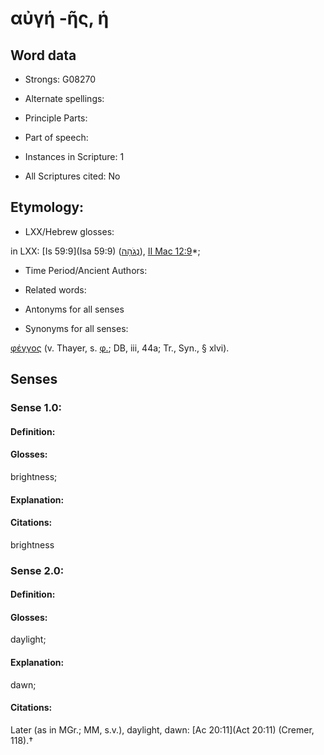 # αὐγή -ῆς, ἡ

<!-- Status: S2=NeedsEdits -->
<!-- Lexica used for edits:   -->

## Word data

* Strongs: G08270

* Alternate spellings:



* Principle Parts: 


* Part of speech: 


* Instances in Scripture: 1

* All Scriptures cited: No

## Etymology: 


* LXX/Hebrew glosses: 

in LXX: [Is 59:9](Isa 59:9) ([נְגֹהָה](//en-uhl/H5054)), [II Mac 12:9](2Macc.12.9)*;

* Time Period/Ancient Authors: 


* Related words: 

* Antonyms for all senses

* Synonyms for all senses: 

 [φέγγος](../G53380/01.md) (v. Thayer, s. [φ.](); DB, iii, 44a; Tr., Syn., § xlvi).

## Senses 


### Sense  1.0: 

#### Definition: 

#### Glosses: 

brightness; 

#### Explanation: 


#### Citations: 

brightness 

### Sense  2.0: 

#### Definition: 

#### Glosses: 

daylight; 

#### Explanation: 

dawn; 

#### Citations: 

Later (as in MGr.; MM, s.v.), daylight, dawn: [Ac 20:11](Act 20:11) (Cremer, 118).†
